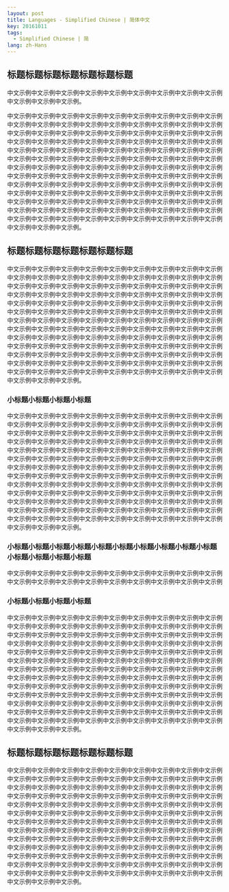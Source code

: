 ```yaml
---
layout: post
title: Languages - Simplified Chinese | 简体中文
key: 20161011
tags:
  - Simplified Chinese | 简
lang: zh-Hans
---
```


## 标题标题标题标题标题标题标题

中文示例中文示例中文示例中文示例中文示例中文示例中文示例中文示例中文示例中文示例中文示例中文示例。

<!--more-->

中文示例中文示例中文示例中文示例中文示例中文示例中文示例中文示例中文示例中文示例中文示例中文示例中文示例中文示例中文示例中文示例中文示例中文示例中文示例中文示例中文示例中文示例中文示例中文示例中文示例中文示例中文示例中文示例中文示例中文示例中文示例中文示例中文示例中文示例中文示例中文示例中文示例中文示例中文示例中文示例中文示例中文示例中文示例中文示例中文示例中文示例中文示例中文示例中文示例中文示例中文示例中文示例中文示例中文示例中文示例中文示例中文示例中文示例中文示例中文示例中文示例中文示例中文示例中文示例中文示例中文示例中文示例中文示例中文示例中文示例中文示例中文示例中文示例中文示例中文示例中文示例中文示例中文示例中文示例中文示例中文示例中文示例中文示例中文示例中文示例中文示例中文示例中文示例中文示例中文示例中文示例中文示例中文示例中文示例中文示例中文示例中文示例中文示例中文示例中文示例中文示例中文示例中文示例中文示例中文示例中文示例中文示例中文示例中文示例中文示例中文示例中文示例中文示例中文示例中文示例中文示例中文示例中文示例中文示例中文示例。

## 标题标题标题标题标题标题标题

中文示例中文示例中文示例中文示例中文示例中文示例中文示例中文示例中文示例中文示例中文示例中文示例中文示例中文示例中文示例中文示例中文示例中文示例中文示例中文示例中文示例中文示例中文示例中文示例中文示例中文示例中文示例中文示例中文示例中文示例中文示例中文示例中文示例中文示例中文示例中文示例中文示例中文示例中文示例中文示例中文示例中文示例中文示例中文示例中文示例中文示例中文示例中文示例中文示例中文示例中文示例中文示例中文示例中文示例中文示例中文示例中文示例中文示例中文示例中文示例中文示例中文示例中文示例中文示例中文示例中文示例中文示例中文示例中文示例中文示例中文示例中文示例中文示例中文示例中文示例中文示例中文示例中文示例中文示例中文示例中文示例中文示例中文示例中文示例中文示例中文示例中文示例中文示例中文示例中文示例中文示例中文示例中文示例中文示例中文示例中文示例中文示例中文示例中文示例中文示例中文示例中文示例中文示例中文示例中文示例中文示例中文示例中文示例中文示例中文示例中文示例中文示例中文示例中文示例中文示例中文示例中文示例中文示例中文示例中文示例。

### 小标题小标题小标题小标题

中文示例中文示例中文示例中文示例中文示例中文示例中文示例中文示例中文示例中文示例中文示例中文示例中文示例中文示例中文示例中文示例中文示例中文示例中文示例中文示例中文示例中文示例中文示例中文示例中文示例中文示例中文示例中文示例中文示例中文示例中文示例中文示例中文示例中文示例中文示例中文示例中文示例中文示例中文示例中文示例中文示例中文示例中文示例中文示例中文示例中文示例中文示例中文示例中文示例中文示例中文示例中文示例中文示例中文示例中文示例中文示例中文示例中文示例中文示例中文示例中文示例中文示例中文示例中文示例中文示例中文示例中文示例中文示例中文示例中文示例中文示例中文示例中文示例中文示例中文示例中文示例中文示例中文示例中文示例中文示例中文示例中文示例中文示例中文示例中文示例中文示例中文示例中文示例中文示例中文示例中文示例中文示例中文示例中文示例中文示例中文示例中文示例中文示例中文示例中文示例中文示例中文示例中文示例中文示例中文示例中文示例中文示例中文示例中文示例中文示例中文示例中文示例中文示例中文示例中文示例中文示例中文示例中文示例中文示例中文示例。

### 小标题小标题小标题小标题小标题小标题小标题小标题小标题小标题小标题小标题小标题小标题

中文示例中文示例中文示例中文示例中文示例中文示例中文示例中文示例中文示例中文示例中文示例中文示例中文示例中文示例中文示例中文示例中文示例中文示例

### 小标题小标题小标题小标题

中文示例中文示例中文示例中文示例中文示例中文示例中文示例中文示例中文示例中文示例中文示例中文示例中文示例中文示例中文示例中文示例中文示例中文示例中文示例中文示例中文示例中文示例中文示例中文示例中文示例中文示例中文示例中文示例中文示例中文示例中文示例中文示例中文示例中文示例中文示例中文示例中文示例中文示例中文示例中文示例中文示例中文示例中文示例中文示例中文示例中文示例中文示例中文示例中文示例中文示例中文示例中文示例中文示例中文示例中文示例中文示例中文示例中文示例中文示例中文示例中文示例中文示例中文示例中文示例中文示例中文示例中文示例中文示例中文示例中文示例中文示例中文示例中文示例中文示例中文示例中文示例中文示例中文示例中文示例中文示例中文示例中文示例中文示例中文示例中文示例中文示例中文示例中文示例中文示例中文示例中文示例中文示例中文示例中文示例中文示例中文示例中文示例中文示例中文示例中文示例中文示例中文示例中文示例中文示例中文示例中文示例中文示例中文示例中文示例中文示例中文示例中文示例中文示例中文示例中文示例中文示例中文示例中文示例中文示例中文示例。

## 标题标题标题标题标题标题标题

中文示例中文示例中文示例中文示例中文示例中文示例中文示例中文示例中文示例中文示例中文示例中文示例中文示例中文示例中文示例中文示例中文示例中文示例中文示例中文示例中文示例中文示例中文示例中文示例中文示例中文示例中文示例中文示例中文示例中文示例中文示例中文示例中文示例中文示例中文示例中文示例中文示例中文示例中文示例中文示例中文示例中文示例中文示例中文示例中文示例中文示例中文示例中文示例中文示例中文示例中文示例中文示例中文示例中文示例中文示例中文示例中文示例中文示例中文示例中文示例中文示例中文示例中文示例中文示例中文示例中文示例中文示例中文示例中文示例中文示例中文示例中文示例中文示例中文示例中文示例中文示例中文示例中文示例中文示例中文示例中文示例中文示例中文示例中文示例中文示例中文示例中文示例中文示例中文示例中文示例中文示例中文示例中文示例中文示例中文示例中文示例中文示例中文示例中文示例中文示例中文示例中文示例中文示例中文示例中文示例中文示例中文示例中文示例中文示例中文示例中文示例中文示例中文示例中文示例中文示例中文示例中文示例中文示例中文示例中文示例。